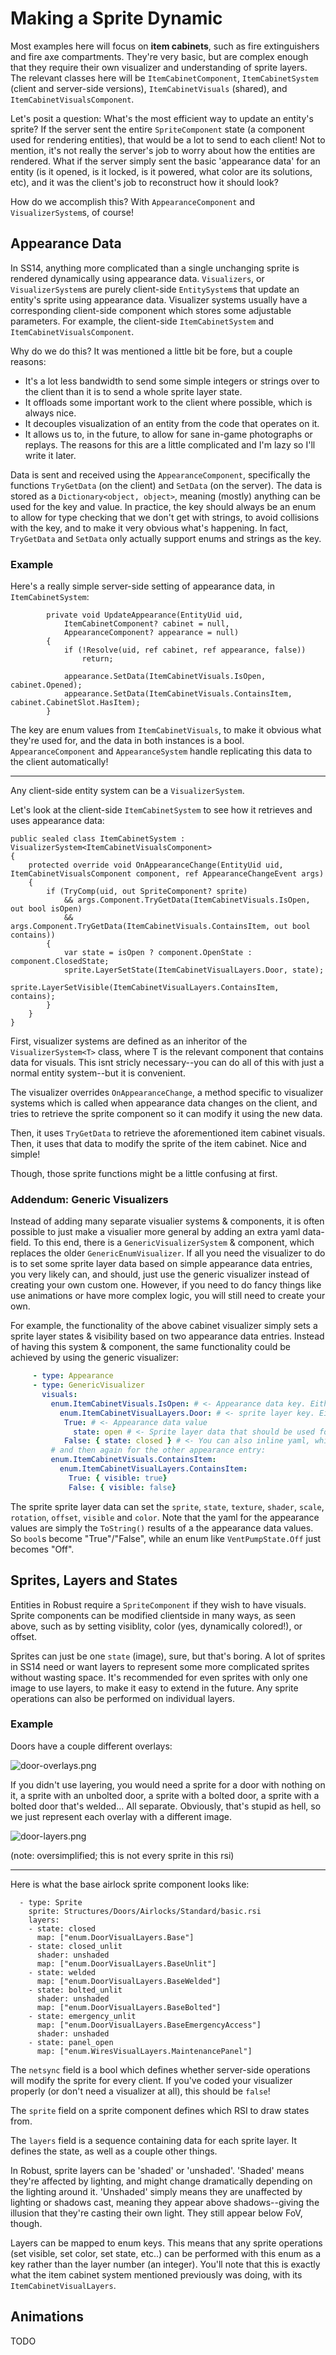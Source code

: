 # Making a Sprite Dynamic

Most examples here will focus on **item cabinets**, such as fire extinguishers and fire axe compartments. They're very basic, but are complex enough that they require their own visualizer and understanding of sprite layers. The relevant classes here will be `ItemCabinetComponent`, `ItemCabinetSystem` (client and server-side versions), `ItemCabinetVisuals` (shared), and `ItemCabinetVisualsComponent`.

Let's posit a question: What's the most efficient way to update an entity's sprite? If the server sent the entire `SpriteComponent` state (a component used for rendering entities), that would be a lot to send to each client! Not to mention, it's not really the server's job to worry about how the entities are rendered. What if the server simply sent the basic 'appearance data' for an entity (is it opened, is it locked, is it powered, what color are its solutions, etc), and it was the client's job to reconstruct how it should look?

How do we accomplish this? With `AppearanceComponent` and `VisualizerSystem`s, of course!

## Appearance Data

In SS14, anything more complicated than a single unchanging sprite is rendered dynamically using appearance data. `Visualizers`, or `VisualizerSystem`s are purely client-side `EntitySystem`s that update an entity's sprite using appearance data. Visualizer systems usually have a corresponding client-side component which stores some adjustable parameters. For example, the client-side `ItemCabinetSystem` and `ItemCabinetVisualsComponent`.

Why do we do this? It was mentioned a little bit be fore, but a couple reasons:

- It's a lot less bandwidth to send some simple integers or strings over to the client than it is to send a whole sprite layer state.
- It offloads some important work to the client where possible, which is always nice.
- It decouples visualization of an entity from the code that operates on it.
- It allows us to, in the future, to allow for sane in-game photographs or replays. The reasons for this are a little complicated and I'm lazy so I'll write it later.

Data is sent and received using the `AppearanceComponent`, specifically the functions `TryGetData` (on the client) and `SetData` (on the server). The data is stored as a `Dictionary<object, object>`, meaning (mostly) anything can be used for the key and value. In practice, the key should always be an enum to allow for type checking that we don't get with strings, to avoid collisions with the key, and to make it very obvious what's happening. In fact, `TryGetData` and `SetData` only actually support enums and strings as the key.

### Example

Here's a really simple server-side setting of appearance data, in `ItemCabinetSystem`:

```csharp=
        private void UpdateAppearance(EntityUid uid,
            ItemCabinetComponent? cabinet = null,
            AppearanceComponent? appearance = null)
        {
            if (!Resolve(uid, ref cabinet, ref appearance, false))
                return;

            appearance.SetData(ItemCabinetVisuals.IsOpen, cabinet.Opened);
            appearance.SetData(ItemCabinetVisuals.ContainsItem, cabinet.CabinetSlot.HasItem);
        }
```

The key are enum values from `ItemCabinetVisuals`, to make it obvious what they're used for, and the data in both instances is a bool. `AppearanceComponent` and `AppearanceSystem` handle replicating this data to the client automatically!

---

Any client-side entity system can be a `VisualizerSystem`.

Let's look at the client-side `ItemCabinetSystem` to see how it retrieves and uses appearance data:

```csharp=
public sealed class ItemCabinetSystem : VisualizerSystem<ItemCabinetVisualsComponent>
{
    protected override void OnAppearanceChange(EntityUid uid, ItemCabinetVisualsComponent component, ref AppearanceChangeEvent args)
    {
        if (TryComp(uid, out SpriteComponent? sprite)
            && args.Component.TryGetData(ItemCabinetVisuals.IsOpen, out bool isOpen)
            && args.Component.TryGetData(ItemCabinetVisuals.ContainsItem, out bool contains))
        {
            var state = isOpen ? component.OpenState : component.ClosedState;
            sprite.LayerSetState(ItemCabinetVisualLayers.Door, state);
            sprite.LayerSetVisible(ItemCabinetVisualLayers.ContainsItem, contains);
        }
    }
}
```

First, visualizer systems are defined as an inheritor of the `VisualizerSystem<T>` class, where T is the relevant component that contains data for visuals. This isnt stricly necessary--you can do all of this with just a normal entity system--but it is convenient.

The visualizer overrides `OnAppearanceChange`, a method specific to visualizer systems which is called when appearance data changes on the client, and tries to retrieve the sprite component so it can modify it using the new data. 

Then, it uses `TryGetData` to retrieve the aforementioned item cabinet visuals. Then, it uses that data to modify the sprite of the item cabinet. Nice and simple!

Though, those sprite functions might be a little confusing at first.

### Addendum: Generic Visualizers

Instead of adding many separate visualier systems & components, it is often possible to just make a visualier more general by adding an extra yaml data-field. To this end, there is a `GenericVisualizerSystem` & component, which replaces the older `GenericEnumVisualizer`. If all you need the visualizer to do is to set some sprite layer data based on simple appearance data entries, you very likely can, and should, just use the generic visualizer instead of creating your own custom one. However, if you need to do fancy things like use animations or have more complex logic, you will still need to create your own.

For example, the functionality of the above cabinet visualizer simply sets a sprite layer states & visibility based on two appearance data entries. Instead of having this system & component, the same functionality could be achieved by using the generic visualizer:
```yaml
     - type: Appearance
     - type: GenericVisualizer
       visuals:
         enum.ItemCabinetVisuals.IsOpen: # <- Appearance data key. Either an enum or a general string.
           enum.ItemCabinetVisualLayers.Door: # <- sprite layer key. Either an enum or a general string.
            True: # <- Appearance data value
              state: open # <- Sprite layer data that should be used for this appearance value
            False: { state: closed } # <- You can also inline yaml, which can reduce indentation and improve readability.
         # and then again for the other appearance entry:
         enum.ItemCabinetVisuals.ContainsItem:
           enum.ItemCabinetVisualLayers.ContainsItem:
             True: { visible: true}
             False: { visible: false}
```
The sprite sprite layer data can set the `sprite`, `state`, `texture`, `shader`, `scale`, `rotation`, `offset`, `visible` and `color`.
Note that the yaml for the appearance values are simply the `ToString()` results of a the appearance data values.
So `bool`s become "True"/"False", while an enum like `VentPumpState.Off` just becomes "Off".


## Sprites, Layers and States

Entities in Robust require a `SpriteComponent` if they wish to have visuals. Sprite components can be modified clientside in many ways, as seen above, such as by setting visiblity, color (yes, dynamically colored!), or offset.

Sprites can just be one `state` (image), sure, but that's boring. A lot of sprites in SS14 need or want layers to represent some more complicated sprites without wasting space. It's recommended for even sprites with only one image to use layers, to make it easy to extend in the future. Any sprite operations can also be performed on individual layers.

### Example

Doors have a couple different overlays: 

![door-overlays.png](../assets/images/ss14-by-example/door-overlays.png)

If you didn't use layering, you would need a sprite for a door with nothing on it, a sprite with an unbolted door, a sprite with a bolted door, a sprite with a bolted door that's welded... All separate. Obviously, that's stupid as hell, so we just represent each overlay with a different image.

![door-layers.png](../assets/images/ss14-by-example/door-layers.png)

(note: oversimplified; this is not every sprite in this rsi)

---

Here is what the base airlock sprite component looks like:

```yaml=
  - type: Sprite
    sprite: Structures/Doors/Airlocks/Standard/basic.rsi
    layers:
    - state: closed
      map: ["enum.DoorVisualLayers.Base"]
    - state: closed_unlit
      shader: unshaded
      map: ["enum.DoorVisualLayers.BaseUnlit"]
    - state: welded
      map: ["enum.DoorVisualLayers.BaseWelded"]
    - state: bolted_unlit
      shader: unshaded
      map: ["enum.DoorVisualLayers.BaseBolted"]
    - state: emergency_unlit
      map: ["enum.DoorVisualLayers.BaseEmergencyAccess"]
      shader: unshaded
    - state: panel_open
      map: ["enum.WiresVisualLayers.MaintenancePanel"]
```

The `netsync` field is a bool which defines whether server-side operations will modify the sprite for every client. If you've coded your visualizer properly (or don't need a visualizer at all), this should be `false`!

The `sprite` field on a sprite component defines which RSI to draw states from.

The `layers` field is a sequence containing data for each sprite layer. It defines the state, as well as a couple other things.

In Robust, sprite layers can be 'shaded' or 'unshaded'. 'Shaded' means they're affected by lighting, and might change dramatically depending on the lighting around it. 'Unshaded' simply means they are unaffected by lighting or shadows cast, meaning they appear above shadows--giving the illusion that they're casting their own light. They still appear below FoV, though. 

Layers can be mapped to enum keys. This means that any sprite operations (set visible, set color, set state, etc..) can be performed with this enum as a key rather than the layer number (an integer). You'll note that this is exactly what the item cabinet system mentioned previously was doing, with its `ItemCabinetVisualLayers`.

## Animations

TODO